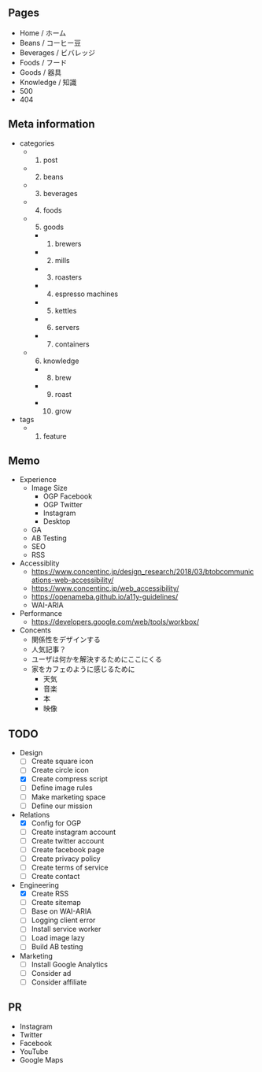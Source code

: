 ## Pages

- Home / ホーム
- Beans / コーヒー豆
- Beverages / ビバレッジ
- Foods / フード
- Goods / 器具
- Knowledge / 知識
- 500
- 404

## Meta information

- categories
  - 1. post
  - 2. beans
  - 3. beverages
  - 4. foods
  - 5. goods
    - 1. brewers
    - 2. mills
    - 3. roasters
    - 4. espresso machines
    - 5. kettles
    - 6. servers
    - 7. containers
  - 6. knowledge
    - 8. brew
    - 9. roast
    - 10. grow
- tags
  - 1. feature

## Memo

- Experience
  - Image Size
    - OGP Facebook
    - OGP Twitter
    - Instagram
    - Desktop
  - GA
  - AB Testing
  - SEO
  - RSS
- Accessiblity
  - https://www.concentinc.jp/design_research/2018/03/btobcommunications-web-accessibility/
  - https://www.concentinc.jp/web_accessibility/
  - https://openameba.github.io/a11y-guidelines/
  - WAI-ARIA
- Performance
  - https://developers.google.com/web/tools/workbox/
- Concents
  - 関係性をデザインする
  - 人気記事？
  - ユーザは何かを解決するためにここにくる
  - 家をカフェのように感じるために
    - 天気
    - 音楽
    - 本
    - 映像

## TODO

- Design
  - [ ] Create square icon
  - [ ] Create circle icon
  - [x] Create compress script
  - [ ] Define image rules
  - [ ] Make marketing space
  - [ ] Define our mission
- Relations
  - [x] Config for OGP
  - [ ] Create instagram account
  - [ ] Create twitter account
  - [ ] Create facebook page
  - [ ] Create privacy policy
  - [ ] Create terms of service
  - [ ] Create contact
- Engineering
  - [x] Create RSS
  - [ ] Create sitemap
  - [ ] Base on WAI-ARIA
  - [ ] Logging client error
  - [ ] Install service worker
  - [ ] Load image lazy
  - [ ] Build AB testing
- Marketing
  - [ ] Install Google Analytics
  - [ ] Consider ad
  - [ ] Consider affiliate

## PR

- Instagram
- Twitter
- Facebook
- YouTube
- Google Maps
